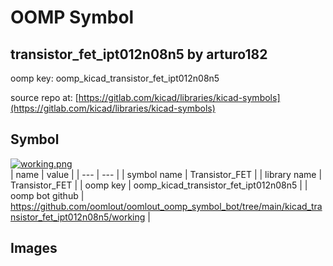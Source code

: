 # OOMP Symbol  
## transistor_fet_ipt012n08n5  by arturo182  
  
oomp key: oomp_kicad_transistor_fet_ipt012n08n5  
  
source repo at: [https://gitlab.com/kicad/libraries/kicad-symbols](https://gitlab.com/kicad/libraries/kicad-symbols)  
## Symbol  
  
[![working.png](working_600.png)](working.png)  
| name | value | 
| --- | --- | 
| symbol name | Transistor_FET | 
| library name | Transistor_FET | 
| oomp key | oomp_kicad_transistor_fet_ipt012n08n5 | 
| oomp bot github | https://github.com/oomlout/oomlout_oomp_symbol_bot/tree/main/kicad_transistor_fet_ipt012n08n5/working | 
## Images  
